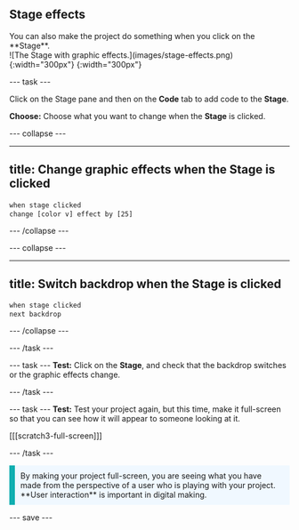 ## Stage effects

<div style="display: flex; flex-wrap: wrap">
<div style="flex-basis: 200px; flex-grow: 1; margin-right: 15px;">
You can also make the project do something when you click on the **Stage**.
</div>
<div>
![The Stage with graphic effects.](images/stage-effects.png){:width="300px"} 
{:width="300px"}  
</div>
</div>

--- task ---

Click on the Stage pane and then on the **Code** tab to add code to the **Stage**.

**Choose:** Choose what you want to change when the **Stage** is clicked.

--- collapse ---

---
title: Change graphic effects when the Stage is clicked
---

```blocks3
when stage clicked
change [color v] effect by [25]
```

--- /collapse ---

--- collapse ---

---
title: Switch backdrop when the Stage is clicked
---

```blocks3
when stage clicked
next backdrop
```

--- /collapse ---

--- /task ---

--- task --- **Test:** Click on the **Stage**, and check that the backdrop switches or the graphic effects change.

--- /task ---

--- task --- **Test:** Test your project again, but this time, make it full-screen so that you can see how it will appear to someone looking at it.

[[[scratch3-full-screen]]]

--- /task ---

<p style="border-left: solid; border-width:10px; border-color: #0faeb0; background-color: aliceblue; padding: 10px;">
By making your project full-screen, you are seeing what you have made from the perspective of a user who is playing with your project. **User interaction** is important in digital making. 
</p>

--- save ---
